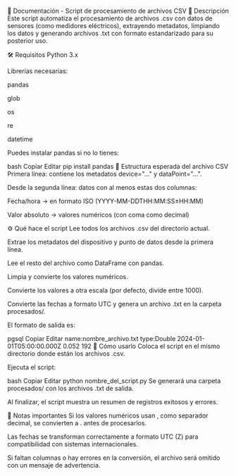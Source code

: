 📄 Documentación - Script de procesamiento de archivos CSV
🧩 Descripción
Este script automatiza el procesamiento de archivos .csv con datos de sensores (como medidores eléctricos), extrayendo metadatos, limpiando los datos y generando archivos .txt con formato estandarizado para su posterior uso.

🛠️ Requisitos
Python 3.x

Librerías necesarias:

pandas

glob

os

re

datetime

Puedes instalar pandas si no lo tienes:

bash
Copiar
Editar
pip install pandas
📁 Estructura esperada del archivo CSV
Primera línea: contiene los metadatos device="..." y dataPoint="...".

Desde la segunda línea: datos con al menos estas dos columnas:

Fecha/hora → en formato ISO (YYYY-MM-DDTHH:MM:SS±HH:MM)

Valor absoluto → valores numéricos (con coma como decimal)

⚙️ Qué hace el script
Lee todos los archivos .csv del directorio actual.

Extrae los metadatos del dispositivo y punto de datos desde la primera línea.

Lee el resto del archivo como DataFrame con pandas.

Limpia y convierte los valores numéricos.

Convierte los valores a otra escala (por defecto, divide entre 1000).

Convierte las fechas a formato UTC y genera un archivo .txt en la carpeta procesados/.

El formato de salida es:

pgsql
Copiar
Editar
name:nombre_archivo.txt	type:Double
2024-01-01T05:00:00.000Z	0.052	192
🚀 Cómo usarlo
Coloca el script en el mismo directorio donde están los archivos .csv.

Ejecuta el script:

bash
Copiar
Editar
python nombre_del_script.py
Se generará una carpeta procesados/ con los archivos .txt de salida.

Al finalizar, el script muestra un resumen de registros exitosos y errores.

📌 Notas importantes
Si los valores numéricos usan , como separador decimal, se convierten a . antes de procesarlos.

Las fechas se transforman correctamente a formato UTC (Z) para compatibilidad con sistemas internacionales.

Si faltan columnas o hay errores en la conversión, el archivo será omitido con un mensaje de advertencia.

